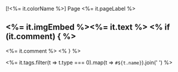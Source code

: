 [!<%= it.colorName %>] Page <%= it.pageLabel %>

<%= it.imgEmbed %><%= it.text %>
<% if (it.comment) { %>
---
<%= it.comment %>
<% } %>

<%= it.tags.filter(t => t.type === 0).map(t => `#${t.name}`).join(' ') %>